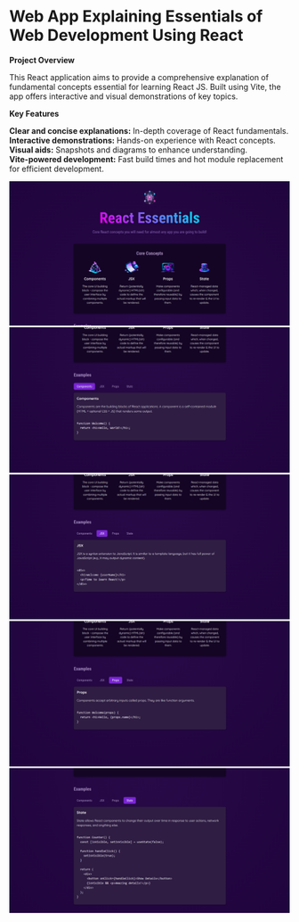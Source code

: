 # Web App Explaining Essentials of Web Development Using React

**Project Overview**

This React application aims to provide a comprehensive explanation of fundamental concepts essential for learning React JS. Built using Vite, the app offers interactive and visual demonstrations of key topics.

**Key Features**

**Clear and concise explanations:** In-depth coverage of React fundamentals.<br/>
**Interactive demonstrations:** Hands-on experience with React concepts.<br/>
**Visual aids:** Snapshots and diagrams to enhance understanding.<br/>
**Vite-powered development:** Fast build times and hot module replacement for efficient development.<br/>

![snapshot_1](app-snapshots/react-app_1.png)
![snapshot_2](app-snapshots/react-app_2.png)
![snapshot_3](app-snapshots/react-app_3.png)
![snapshot_4](app-snapshots/react-app_4.png)
![snapshot_5](app-snapshots/react-app_5.png)

